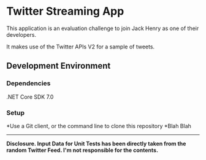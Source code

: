 # Twitter Streaming App
This application is an evaluation challenge to join Jack Henry as one of their developers.

It makes use of the Twitter APIs V2 for a sample of tweets.

## Development Environment
### Dependencies
.NET Core SDK 7.0

### Setup
*Use a Git client, or the command line to clone this repository
*Blah Blah

---
**Disclosure. Input Data for Unit Tests has been directly taken from the random Twitter Feed. I'm not responsible for the contents.**